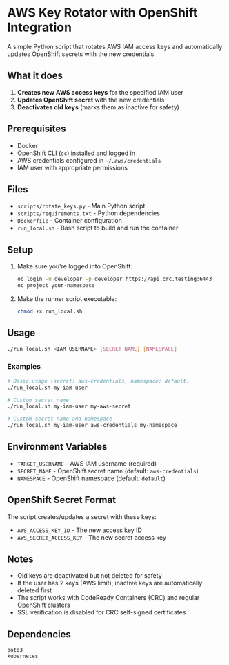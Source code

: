 # AWS Key Rotator with OpenShift Integration

A simple Python script that rotates AWS IAM access keys and automatically updates OpenShift secrets with the new credentials.

## What it does

1. **Creates new AWS access keys** for the specified IAM user
2. **Updates OpenShift secret** with the new credentials
3. **Deactivates old keys** (marks them as inactive for safety)

## Prerequisites

- Docker
- OpenShift CLI (`oc`) installed and logged in
- AWS credentials configured in `~/.aws/credentials`
- IAM user with appropriate permissions

## Files

- `scripts/rotate_keys.py` - Main Python script
- `scripts/requirements.txt` - Python dependencies
- `Dockerfile` - Container configuration
- `run_local.sh` - Bash script to build and run the container

## Setup

1. Make sure you're logged into OpenShift:
   ```bash
   oc login -u developer -p developer https://api.crc.testing:6443
   oc project your-namespace
   ```

2. Make the runner script executable:
   ```bash
   chmod +x run_local.sh
   ```

## Usage

```bash
./run_local.sh <IAM_USERNAME> [SECRET_NAME] [NAMESPACE]
```

### Examples

```bash
# Basic usage (secret: aws-credentials, namespace: default)
./run_local.sh my-iam-user

# Custom secret name
./run_local.sh my-iam-user my-aws-secret

# Custom secret name and namespace
./run_local.sh my-iam-user aws-credentials my-namespace
```

## Environment Variables

- `TARGET_USERNAME` - AWS IAM username (required)
- `SECRET_NAME` - OpenShift secret name (default: `aws-credentials`)
- `NAMESPACE` - OpenShift namespace (default: `default`)

## OpenShift Secret Format

The script creates/updates a secret with these keys:
- `AWS_ACCESS_KEY_ID` - The new access key ID
- `AWS_SECRET_ACCESS_KEY` - The new secret access key

## Notes

- Old keys are deactivated but not deleted for safety
- If the user has 2 keys (AWS limit), inactive keys are automatically deleted first
- The script works with CodeReady Containers (CRC) and regular OpenShift clusters
- SSL verification is disabled for CRC self-signed certificates

## Dependencies

```
boto3
kubernetes
```